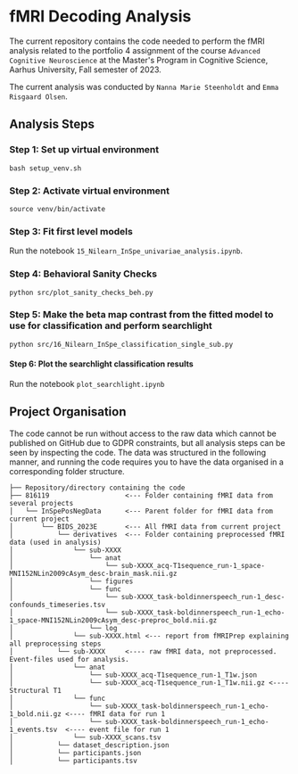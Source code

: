 # fMRI Decoding Analysis
The current repository contains the code needed to perform the fMRI analysis related to the portfolio 4 assignment of the course `Advanced Cognitive Neuroscience` at the Master's Program in Cognitive Science, Aarhus University, Fall semester of 2023.

The current analysis was conducted by `Nanna Marie Steenholdt` and `Emma Risgaard Olsen`.

## Analysis Steps 

### Step 1: Set up virtual environment

```
bash setup_venv.sh
```

### Step 2: Activate virtual environment
```
source venv/bin/activate
```

### Step 3: Fit first level models 

Run the notebook `15_Nilearn_InSpe_univariae_analysis.ipynb`. 

### Step 4: Behavioral Sanity Checks

```
python src/plot_sanity_checks_beh.py
```

### Step 5: Make the beta map contrast from the fitted model to use for classification and perform searchlight

```
python src/16_Nilearn_InSpe_classification_single_sub.py
```

#### Step 6: Plot the searchlight classification results

Run the notebook `plot_searchlight.ipynb`


## Project Organisation

The code cannot be run without access to the raw data which cannot be published on GitHub due to GDPR constraints, but all analysis steps can be seen by inspecting the code. The data was structured in the following manner, and running the code requires you to have the data organised in a corresponding folder structure.

```
├── Repository/directory containing the code
├── 816119                   <--- Folder containing fMRI data from several projects
│   └── InSpePosNegData      <--- Parent folder for fMRI data from current project
│       └── BIDS_2023E       <--- All fMRI data from current project
│           └── derivatives  <--- Folder containing preprocessed fMRI data (used in analysis)
│               └── sub-XXXX
│                   └── anat
│                       └── sub-XXXX_acq-T1sequence_run-1_space-MNI152NLin2009cAsym_desc-brain_mask.nii.gz
│                   └── figures
│                   └── func
│                       └── sub-XXXX_task-boldinnerspeech_run-1_desc-confounds_timeseries.tsv
│                       └── sub-XXXX_task-boldinnerspeech_run-1_echo-1_space-MNI152NLin2009cAsym_desc-preproc_bold.nii.gz
│                   └── log  
│               └── sub-XXXX.html <--- report from fMRIPrep explaining all preprocessing steps
│           └── sub-XXXX     <---- raw fMRI data, not preprocessed. Event-files used for analysis.
│               └── anat
│                   └── sub-XXXX_acq-T1sequence_run-1_T1w.json
│                   └── sub-XXXX_acq-T1sequence_run-1_T1w.nii.gz <---- Structural T1
│               └── func
│                   └── sub-XXXX_task-boldinnerspeech_run-1_echo-1_bold.nii.gz <---- fMRI data for run 1
│                   └── sub-XXXX_task-boldinnerspeech_run-1_echo-1_events.tsv  <---- event file for run 1 
│               └── sub-XXXX_scans.tsv
│           └── dataset_description.json
│           └── participants.json
│           └── participants.tsv

```